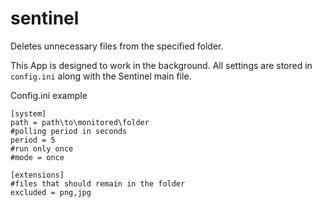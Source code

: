 # sentinel
Deletes unnecessary files from the specified folder.

This App is designed to work in the background.
All settings are stored in `config.ini` along with the Sentinel main file.

Config.ini example

    [system]  
    path = path\to\monitored\folder  
    #polling period in seconds
    period = 5  
    #run only once
    #mode = once

    [extensions]  
    #files that should remain in the folder
    excluded = png,jpg
